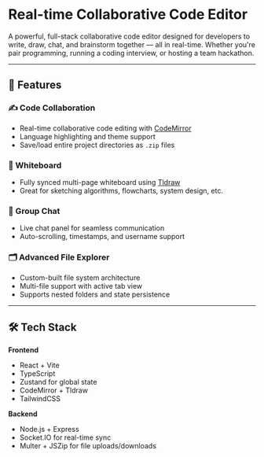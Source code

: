 # Real-time Collaborative Code Editor

A powerful, full-stack collaborative code editor designed for developers to write, draw, chat, and brainstorm together — all in real-time. Whether you're pair programming, running a coding interview, or hosting a team hackathon.

---

## 🚀 Features

### ✍️ Code Collaboration
- Real-time collaborative code editing with [CodeMirror](https://codemirror.net/)
- Language highlighting and theme support
- Save/load entire project directories as `.zip` files

### 🧾 Whiteboard
- Fully synced multi-page whiteboard using [Tldraw](https://tldraw.dev/)
- Great for sketching algorithms, flowcharts, system design, etc.

### 💬 Group Chat
- Live chat panel for seamless communication
- Auto-scrolling, timestamps, and username support

### 🗂️ Advanced File Explorer
- Custom-built file system architecture
- Multi-file support with active tab view
- Supports nested folders and state persistence
---

## 🛠️ Tech Stack

**Frontend**  
- React + Vite  
- TypeScript  
- Zustand for global state  
- CodeMirror + Tldraw  
- TailwindCSS  

**Backend**  
- Node.js + Express  
- Socket.IO for real-time sync  
- Multer + JSZip for file uploads/downloads  

